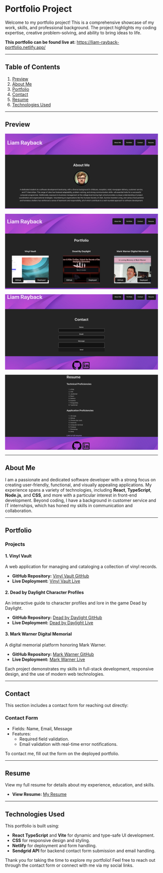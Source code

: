# Portfolio Project

Welcome to my portfolio project! This is a comprehensive showcase of my work, skills, and professional background. The project highlights my coding expertise, creative problem-solving, and ability to bring ideas to life.

**This portfolio can be found live at:** https://liam-rayback-portfolio.netlify.app/ 

---

## **Table of Contents**

1. [Preview](#preview)
2. [About Me](#about-me)
3. [Portfolio](#portfolio)
4. [Contact](#contact)
5. [Resume](#resume)
6. [Technologies Used](#technologies-used)

---

## **Preview**

![About me page](public/screenshot-about-me.png)

![Portfolio](public/screenshot-portfolio.png)

![Contact](public/screenshot-contact.png)

![Resume](public/screenshot-resume.png)

---

## **About Me**

I am a passionate and dedicated software developer with a strong focus on creating user-friendly, functional, and visually appealing applications. My experience spans a variety of technologies, including **React**, **TypeScript**, **Node.js**, and **CSS**, and more with a particular interest in front-end development. Beyond coding, I have a background in customer service and IT internships, which has honed my skills in communication and collaboration.

---

## **Portfolio**

### **Projects**

#### 1. **Vinyl Vault**  
   A web application for managing and cataloging a collection of vinyl records.
   - **GitHub Repository:** [Vinyl Vault GitHub](https://github.com/KatanaFinKoi/Vinyl-Vault)  
   - **Live Deployment:** [Vinyl Vault Live](https://vinyl-vault-1.onrender.com)

#### 2. **Dead by Daylight Character Profiles**  
   An interactive guide to character profiles and lore in the game Dead by Daylight.
   - **GitHub Repository:** [Dead by Daylight GitHub](https://github.com/KatanaFinKoi/Dead-by-Daylight-project)  
   - **Live Deployment:** [Dead by Daylight Live](https://katanafinkoi.github.io/Dead-by-Daylight-project/)

#### 3. **Mark Warner Digital Memorial**  
   A digital memorial platform honoring Mark Warner.
   - **GitHub Repository:** [Mark Warner GitHub](https://github.com/KatanaFinKoi/Mark-Warner-Digital-Memorial)  
   - **Live Deployment:** [Mark Warner Live](https://mark-warner-digital-memorial.web.app/)

Each project demonstrates my skills in full-stack development, responsive design, and the use of modern web technologies.

---

## **Contact**

This section includes a contact form for reaching out directly:

### Contact Form
- Fields: Name, Email, Message
- Features:
  - Required field validation.
  - Email validation with real-time error notifications.

To contact me, fill out the form on the deployed portfolio.

---

## **Resume**

View my full resume for details about my experience, education, and skills.  
- **View Resume:** [My Resume](https://docs.google.com/document/d/17l0d5-J0_HpLV334MfrZXLaSIqSylvKw9eUz8eV4-Gw/edit?usp=sharing)

---

## **Technologies Used**

This portfolio is built using:
- **React** **TypeScript** and **Vite** for dynamic and type-safe UI development.
- **CSS** for responsive design and styling.
- **Netlify** for deployment and form handling.
- **Sendgrid API** for backend contact form submission and email handling. 

Thank you for taking the time to explore my portfolio! Feel free to reach out through the contact form or connect with me via my social links.

